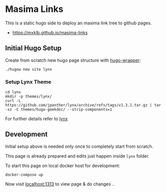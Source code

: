 # Masima Links

This is a static hugo side to deploy an masima link tree to github pages.

- https://mxklb.github.io/masima-links


## Initial Hugo Setup

Create from scratch new hugo page structure with [hugo-wrapper](https://github.com/khos2ow/hugo-wrapper):

    ./hugow new site lynx

### Setup Lynx Theme

    cd lynx
    mkdir -p themes/lynx/
    curl -L https://github.com/jpanther/lynx/archive/refs/tags/v1.3.1.tar.gz | tar -xz -C themes/hugo-geekdoc/ --strip-components=1

For further details refer to [lynx](https://github.com/jpanther/lynx)


## Development

Initial setup above is needed only once to completely start from scratch.

This page is already prepared and edits just happen inside `lynx` folder. 

To start this page on local docker host for development:

    docker-compose up

Now visit [localhost:1313](http://localhost:1313) to view page & do changes .. 